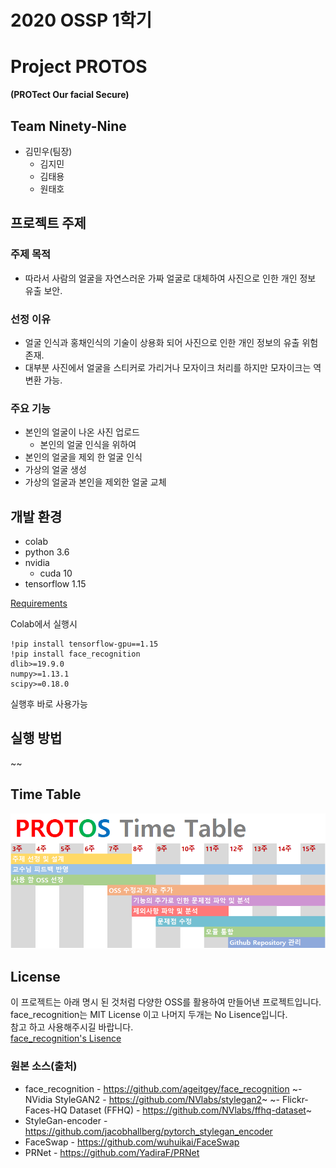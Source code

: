 # 2020 OSSP 1학기

# Project PROTOS   
**(PROTect Our facial Secure)**

## Team Ninety-Nine

* 김민우(팀장)
  * 김지민
  * 김태용
  * 원태호



## 프로젝트 주제

### 주제 목적

- 따라서 사람의 얼굴을 자연스러운 가짜 얼굴로 대체하여 사진으로 인한 개인 정보 유출 보안.

### 선정 이유

- 얼굴 인식과 홍채인식의 기술이 상용화 되어 사진으로 인한 개인 정보의 유출 위험 존재.
- 대부분 사진에서 얼굴을 스티커로 가리거나 모자이크 처리를 하지만 모자이크는 역 변환 가능.

### 주요 기능

- 본인의 얼굴이 나온 사진 업로드
    - 본인의 얼굴 인식을 위하여
- 본인의 얼굴을 제외 한 얼굴 인식
- 가상의 얼굴 생성
- 가상의 얼굴과 본인을 제외한 얼굴 교체




## 개발 환경
- colab
- python 3.6
- nvidia
    - cuda 10
- tensorflow 1.15



[Requirements](https://github.com/CSID-DGU/2020-1-OSSP1-ninetynine-2/blob/master/requirements.txt)



Colab에서 실행시
<pre><code>!pip install tensorflow-gpu==1.15 
!pip install face_recognition 
dlib>=19.9.0 
numpy>=1.13.1 
scipy>=0.18.0 </code></pre>
실행후 바로 사용가능




## 실행 방법
~~




## Time Table
![Time-Table](./timetable.PNG)




## License
이 프로젝트는 아래 명시 된 것처럼 다양한 OSS를 활용하여 만들어낸 프로젝트입니다.   
face_recognition는 MIT License 이고 나머지 두개는 No Lisence입니다.   
참고 하고 사용해주시길 바랍니다.   
[face_recognition's Lisence](https://https://github.com/ageitgey/face_recognition/blob/master/LICENSE)




### 원본 소스(출처)
- face_recognition - <https://github.com/ageitgey/face_recognition>
~- NVidia StyleGAN2 - <https://github.com/NVlabs/stylegan2>~
~- Flickr-Faces-HQ Dataset (FFHQ) - <https://github.com/NVlabs/ffhq-dataset>~
- StyleGan-encoder - <https://github.com/jacobhallberg/pytorch_stylegan_encoder>
- FaceSwap - <https://github.com/wuhuikai/FaceSwap>
- PRNet - <https://github.com/YadiraF/PRNet>


